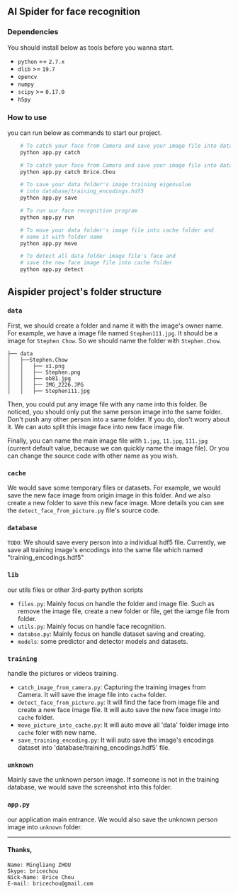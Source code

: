 ## AI Spider for face recognition

### Dependencies

You should install below as tools before you wanna start.

* `python` == `2.7.x`
* `dlib` >= `19.7`
* `opencv`
* `numpy`
* `scipy` >= `0.17.0`
* `h5py`

### How to use

you can run below as commands to start our project.

````python
    # To catch your face from Camera and save your image file into data/unknown folder
    python app.py catch

    # To catch your face from Camera and save your image file into data/{you name}
    python app.py catch Brice.Chou

    # To save your data folder's image training eigenvalue
    # into database/training_encodings.hdf5
    python app.py save

    # To run our face recognition program
    python app.py run

    # To move your data folder's image file into cache folder and
    # name it with folder name
    python app.py move

    # To detect all data folder image file's face and
    # save the new face image file into cache folder
    python app.py detect
````

## Aispider project's folder structure

### `data`

  First, we should create a folder and name it with the image's owner name.
  For example, we have a image file named `Stephen111.jpg`. It should be a image for `Stephen Chow`. So we should name the folder with `Stephen.Chow`.

  ````
  ├── data
  │   ├──Stephen.Chow
  │   │   ├── x1.png
  │   │   ├── Stephen.png
  │   │   ├── ob81.jpg
  │   │   ├── IMG_2226.JPG
  │   │   ├── Stephen111.jpg
  ````

  Then, you could put any image file with any name into this folder. Be noticed, you should only put the same person image into the same folder. Don't push any other person into a same folder. If you do, don't worry about it. We can auto split this image face into new face image file.

  Finally, you can name the main image file with `1.jpg`, `11.jpg`, `111.jpg` (current default value, because we can quickly name the image file). Or you can change the source code with other name as you wish.

### `cache`

  We would save some temporary files or datasets.
  For example, we would save the new face image from origin image in this folder. And we also create a new folder to save this new face image. More details you can see the `detect_face_from_picture.py` file's source code.

### `database`

  `TODO`: We should save every person into a individual hdf5 file.
  Currently, we save all training image's encodings into the same file which named "training_encodings.hdf5"

### `lib`
  our utils files or other 3rd-party python scripts
  * `files.py`: Mainly focus on handle the folder and image file. Such as remove the image file, create a new folder or file, get the iamge file from folder.
  * `utils.py`: Mainly focus on handle face recognition.
  * `databse.py`: Mainly focus on handle dataset saving and creating.
  * `models`: some predictor and detector models and datasets.

### `training`
  handle the pictures or videos training.
  * `catch_image_from_camera.py`: Capturing the training images from Camera. It will save the image file into `cache` folder.
  * `detect_face_from_picture.py`: It will find the face from image file and create a new face image file. It will auto save the new face image into `cache` folder.
  * `move_picture_into_cache.py`: It will auto move all 'data' folder image into `cache` foler with new name.
  * `save_training_encoding.py`: It will auto save the image's encodings dataset into 'database/training_encodings.hdf5' file.

### `unknown`
  Mainly save the unknown person image. If someone is not in the training database, we would save the screenshot into this folder.

### `app.py`
 our application main entrance. We would also save the unknown person image into `unknown` folder.

---
#### Thanks,
````
Name: Mingliang ZHOU
Skype: bricechou
Nick-Name: Brice Chou
E-mail: bricechou@gmail.com
````
